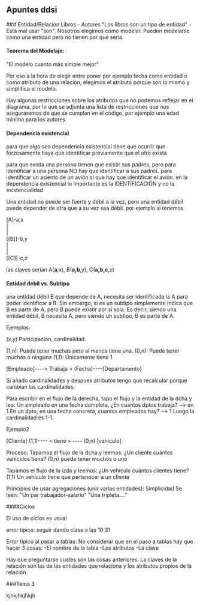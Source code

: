 ## Apuntes ddsi

### Entidad/Relación
Libros - Autores
"Los libros son un tipo de entidad" - Está mal usar "son". Nosotros elegimos como modelar. Pueden modelarse como una entidad pero no tienen por qué serla.

#### Teorema del Modelaje:
"El modelo cuanto más simple mejor"

Por eso a la hora de elegir entre poner por ejemplo fecha como entidad o como atributo de una relación, elegimos el atributo porque son lo mismo y simplifica el modelo.

Hay algunas restricciones sobre los atributos que no podemos reflejar en el diagrama, por lo que se adjunta una lista de restricciones que nos aseguraremos de que se cumplan en el código, por ejemplo una edad mínima para los autores.

#### Dependencia existencial
para que algo sea dependencia existencial tiene que ocurrir que forzosamente haya que identificar previamente que el otro exista

para que exista una persona tienen que existir sus padres, pero para identificar a una persona NO hay que identificar a sus padres. para identificar un asiento de un avión si que hay que identificar el avión. en la dependencia existencial lo importante es la IDENTIFICACIÓN y no la existencialidad

Una entidad no puede ser fuerte y débil a la vez, pero una entidad débil puede depender de otra que a su vez sea débil. por ejemplo si tenemos  


 [A]-a,x  
  |  
  |  
[[B]]-b,y  
  |  
  |  
[[C]]-c,z  

las claves serían A(__a__,x), B(__a,b__,y), C(__a,b,c__,z)



#### Entidad débil vs. Subtipo

una entidad débil B que depende de A, necesita ser identificada la A para poder identificar a B. Sin embargo, si es un subtipo simplemente indica que B es parte de A, pero B puede existir por si sola. Es decir, siendo una entidad débil, B necesita A, pero siendo un subtipo, B es parte de A.


Ejemplos:

(x,y)
Participación, cardinalidad.

(1,n): Puede tener muchas pero al menos tiene una.
(0,n): Puede tener muchas o ninguna
(1,1): Únicamente tiene 1


[Empleado]----< Trabaja > (Fecha)----[Departamento]


Si añado cardinalidades y después atributos tengo que recalcular porque cambian las cardinalidades.

Para escribir en el flujo de la derecha, tapo el flujo y la entidad de la dcha y leo: Un empleado en una fecha completa, ¿En cuantos dptos trabaja? --> en 1
En un dpto, en una fecha concreta, cuantos empleados hay? --> 1
Luego la cardinalidad es 1-1.


Ejemplo2

[Cliente] (1,1)---- < tiene > ---- (0,n) [vehículo]

Proceso: Tapamos el flujo de la dcha y leemos: ¿Un cliente cuántos vehículos tiene?
(0,n) puede tener muchos o uno

Tapamos el flujo de la izda y leemos: ¿Un vehículo cuántos clientes tiene?
(1,1) Un vehículo tiene que pertenecer a un cliente


Principios de usar agregaciones (unir varias entidades): Simplicidad
Se leen: "Un par trabajador-salario"
        "Una tripleta...."



####Ciclos

El uso de ciclos es usual

error tipico: seguir dando clase a las 10:31


Error típico al pasar a tablas:  No considerar que en el paso a tablas hay que hacer 3 cosas:
-El nombre de la tabla
-Los atributos
-La clave

Hay que preguntarse cuales son las cosas anteriores.
La claves de la relación son las de las entidades que relaciona y los atributos
propios de la relación



###Tema 3


kjhkjhkjhkjh
